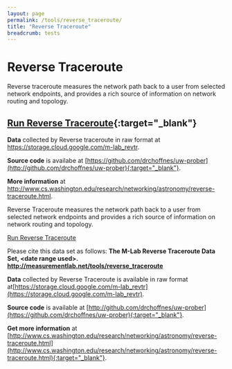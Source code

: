 ```yaml
---
layout: page
permalink: /tools/reverse_traceroute/
title: "Reverse Traceroute"
breadcrumb: tests
---
```


# Reverse Traceroute

Reverse traceroute measures the network path back to a user from selected network endpoints, and provides a rich source of information on network routing and topology.

## [Run Reverse Traceroute](http://revtr.cs.washington.edu/){:target="_blank"}

**Data** collected by Reverse traceroute in raw format at <https://storage.cloud.google.com/m-lab_revtr>.

**Source code** is availabe at [https://github.com/drchoffnes/uw-prober](http://github.com/drchoffnes/uw-prober){:target="_blank"}.

**More information** at <http://www.cs.washington.edu/research/networking/astronomy/reverse-traceroute.html>.

Reverse Traceroute measures the network path back to a user from selected network endpoints and provides a rich source of information on network routing and topology.

[Run Reverse Traceroute](http://revtr.cs.washington.edu/)

Please cite this data set as follows: **The M-Lab Reverse Traceroute Data Set, &lt;date range used&gt;. http://measurementlab.net/tools/reverse_traceroute**

**Data** collected by Reverse Traceroute is available in raw format at[https://storage.cloud.google.com/m-lab_revtr](https://storage.cloud.google.com/m-lab_revtr).

**Source code** is available at [http://github.com/drchoffnes/uw-prober](https://github.com/drchoffnes/uw-prober){:target="_blank"}.

**Get more information** at [http://www.cs.washington.edu/research/networking/astronomy/reverse-traceroute.html](http://www.cs.washington.edu/research/networking/astronomy/reverse-traceroute.html){:target="_blank"}.